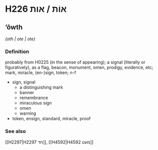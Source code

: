 # H226 אוֹת / אות

## ʼôwth

_(oth | ote | ote)_

### Definition

probably from H0225 (in the sense of appearing); a signal (literally or figuratively), as a flag, beacon, monument, omen, prodigy, evidence, etc; mark, miracle, (en-)sign, token; n-f

- sign, signal
  - a distinguishing mark
  - banner
  - remembrance
  - miraculous sign
  - omen
  - warning
- token, ensign, standard, miracle, proof

### See also

[[H2297|H2297 חד]], [[H4592|H4592 מעט]]
